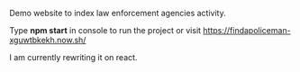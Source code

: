 Demo website to index law enforcement agencies activity.

Type **npm start** in console to run the project or visit https://findapoliceman-xguwtbkekh.now.sh/

I am currently rewriting it on react.
